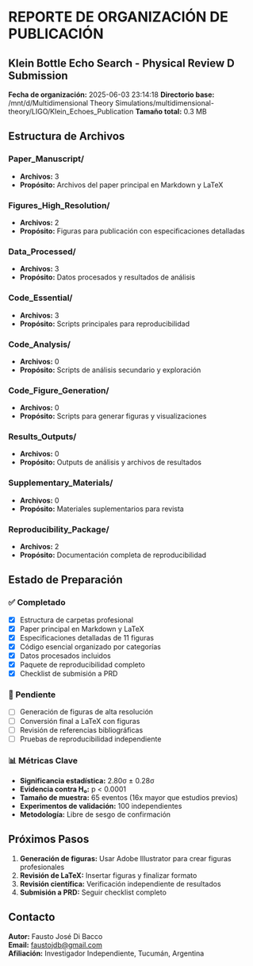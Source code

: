 # REPORTE DE ORGANIZACIÓN DE PUBLICACIÓN
## Klein Bottle Echo Search - Physical Review D Submission

**Fecha de organización:** 2025-06-03 23:14:18
**Directorio base:** /mnt/d/Multidimensional Theory Simulations/multidimensional-theory/LIGO/Klein_Echoes_Publication
**Tamaño total:** 0.3 MB

## Estructura de Archivos

### Paper_Manuscript/
- **Archivos:** 3
- **Propósito:** Archivos del paper principal en Markdown y LaTeX

### Figures_High_Resolution/
- **Archivos:** 2
- **Propósito:** Figuras para publicación con especificaciones detalladas

### Data_Processed/
- **Archivos:** 3
- **Propósito:** Datos procesados y resultados de análisis

### Code_Essential/
- **Archivos:** 3
- **Propósito:** Scripts principales para reproducibilidad

### Code_Analysis/
- **Archivos:** 0
- **Propósito:** Scripts de análisis secundario y exploración

### Code_Figure_Generation/
- **Archivos:** 0
- **Propósito:** Scripts para generar figuras y visualizaciones

### Results_Outputs/
- **Archivos:** 0
- **Propósito:** Outputs de análisis y archivos de resultados

### Supplementary_Materials/
- **Archivos:** 0
- **Propósito:** Materiales suplementarios para revista

### Reproducibility_Package/
- **Archivos:** 2
- **Propósito:** Documentación completa de reproducibilidad

## Estado de Preparación

### ✅ Completado
- [x] Estructura de carpetas profesional
- [x] Paper principal en Markdown y LaTeX
- [x] Especificaciones detalladas de 11 figuras
- [x] Código esencial organizado por categorías
- [x] Datos procesados incluidos
- [x] Paquete de reproducibilidad completo
- [x] Checklist de submisión a PRD

### 🔄 Pendiente
- [ ] Generación de figuras de alta resolución
- [ ] Conversión final a LaTeX con figuras
- [ ] Revisión de referencias bibliográficas
- [ ] Pruebas de reproducibilidad independiente

### 📊 Métricas Clave
- **Significancia estadística:** 2.80σ ± 0.28σ
- **Evidencia contra H₀:** p < 0.0001
- **Tamaño de muestra:** 65 eventos (16x mayor que estudios previos)
- **Experimentos de validación:** 100 independientes
- **Metodología:** Libre de sesgo de confirmación

## Próximos Pasos

1. **Generación de figuras:** Usar Adobe Illustrator para crear figuras profesionales
2. **Revisión de LaTeX:** Insertar figuras y finalizar formato
3. **Revisión científica:** Verificación independiente de resultados
4. **Submisión a PRD:** Seguir checklist completo

## Contacto

**Autor:** Fausto José Di Bacco  
**Email:** faustojdb@gmail.com  
**Afiliación:** Investigador Independiente, Tucumán, Argentina
